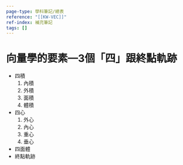 ```yaml
---
page-type: 學科筆記/總表
reference: "[[KW-VEC]]"
ref-index: 補充筆記
tags: []
---
```

# 向量學的要素—3個「四」跟終點軌跡
- 四積
	1. 內積
	2. 外積
	3. 面積
	4. 體積
- 四心
	1. 外心
	2. 內心
	3. 重心
	4. 垂心
- 四面體
- 終點軌跡
